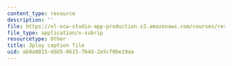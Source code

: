 ```yaml
---
content_type: resource
description: ''
file: https://ol-ocw-studio-app-production.s3.amazonaws.com/courses/res-6-012-introduction-to-probability-spring-2018/ab0a8815ddd50615764d2e5cf0be19aa_kwbDWPrPfQI.srt
file_type: application/x-subrip
resourcetype: Other
title: 3play caption file
uid: ab0a8815-ddd5-0615-764d-2e5cf0be19aa
---
```

